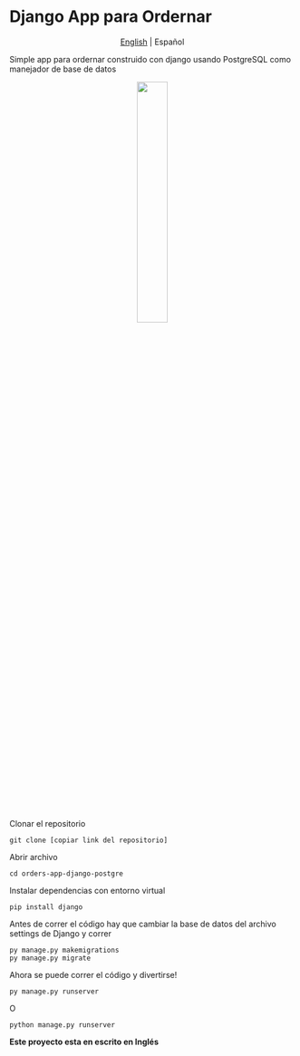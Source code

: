 # Django App para Ordernar 
<p align="center">
  <a href="https://github.com/Fonsii/orders-app-django-postgre/blob/main/README.md">English</a>  |
  <span>Español</span>
</p>

Simple app para ordernar construido con django usando PostgreSQL como manejador de base de datos

<p align="center" width="100%">
    <img width="33%" src="https://github.com/Fonsii/orders-app-django-postgre/blob/main/resources/readme_utils/web_blog_main_page.png"> 
</p>

Clonar el repositorio

    git clone [copiar link del repositorio]

Abrir archivo

    cd orders-app-django-postgre

Instalar dependencias con entorno virtual

    pip install django

Antes de correr el código hay que cambiar la base de datos del archivo settings de Django y correr

    py manage.py makemigrations
    py manage.py migrate

Ahora se puede correr el código y divertirse!
    
    py manage.py runserver

O

    python manage.py runserver

**Este proyecto esta en escrito en Inglés**